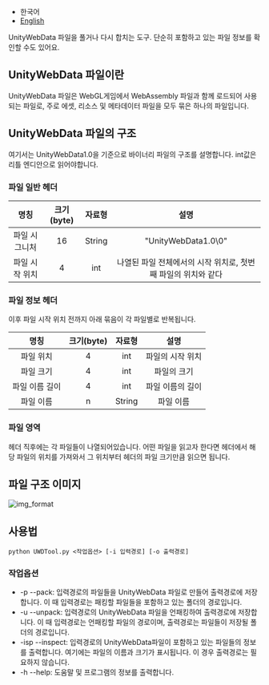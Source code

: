* 한국어
* [English](README-en.md)

UnityWebData 파일을 풀거나 다시 합치는 도구.
단순히 포함하고 있는 파일 정보를 확인할 수도 있어요.

## UnityWebData 파일이란
UnityWebData 파일은 WebGL게임에서 WebAssembly 파일과 함께 로드되어 사용되는 파일로, 주로 에셋, 리소스 및 메타데이터 파일을 모두 묶은 하나의 파일입니다.

## UnityWebData 파일의 구조
여기서는 UnityWebData1.0을 기준으로 바이너리 파일의 구조를 설명합니다.
int값은 리틀 엔디안으로 읽어야합니다.

### 파일 일반 헤더
| 명칭 | 크기(byte) | 자료형 | 설명 |
| :------------: | :------------: | :------------: | :------------: |
| 파일 시그니처 | 16 | String | "UnityWebData1.0\0" |
| 파일 시작 위치 | 4 | int | 나열된 파일 전체에서의 시작 위치로, 첫번째 파일의 위치와 같다 |

### 파일 정보 헤더
이후 파일 시작 위치 전까지 아래 묶음이 각 파일별로 반복됩니다.

| 명칭 | 크기(byte) | 자료형 | 설명 |
| :------------: | :------------: | :------------: | :------------: |
| 파일 위치 | 4 | int | 파일의 시작 위치 |
| 파일 크기 | 4 | int | 파일의 크기 |
| 파일 이름 길이 | 4 | int | 파일 이름의 길이 |
| 파일 이름 | n | String | 파일 이름 |

### 파일 영역
헤더 직후에는 각 파일들이 나열되어있습니다.
어떤 파일을 읽고자 한다면 헤더에서 해당 파일의 위치를 가져와서 그 위치부터 헤더의 파일 크기만큼 읽으면 됩니다.

## 파일 구조 이미지
![img_format](https://raw.githubusercontent.com/yuria0309/UWDTool/master/uwdtool/img/unitywebdata_format.png)

## 사용법
```
python UWDTool.py <작업옵션> [-i 입력경로] [-o 출력경로]
```

### 작업옵션
* -p --pack: 입력경로의 파일들을 UnityWebData 파일로 만들어 출력경로에 저장합니다.
이 때 입력경로는 패킹할 파일들을 포함하고 있는 폴더의 경로입니다.
* -u --unpack: 입력경로의 UnityWebData 파일을 언패킹하여 출력경로에 저장합니다.
이 때 입력경로는 언패킹할 파일의 경로이며, 출력경로는 파일들이 저장될 폴더의 경로입니다.
* -isp --inspect: 입력경로의 UnityWebData파일이 포함하고 있는 파일들의 정보를 출력합니다.
여기에는 파일의 이름과 크기가 표시됩니다. 이 경우 출력경로는 필요하지 않습니다.
* -h --help: 도움말 및 프로그램의 정보를 출력합니다.